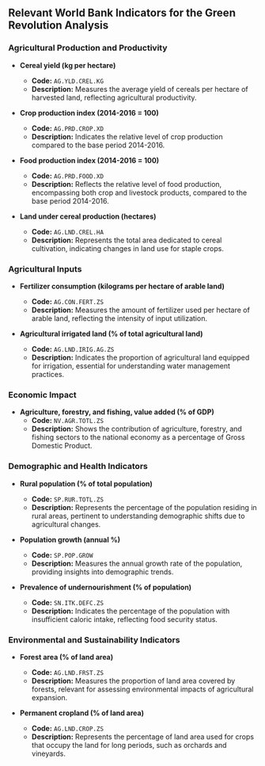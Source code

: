 ## Relevant World Bank Indicators for the Green Revolution Analysis

### Agricultural Production and Productivity

- **Cereal yield (kg per hectare)**
  - **Code:** `AG.YLD.CREL.KG`
  - **Description:** Measures the average yield of cereals per hectare of harvested land, reflecting agricultural productivity.

- **Crop production index (2014-2016 = 100)**
  - **Code:** `AG.PRD.CROP.XD`
  - **Description:** Indicates the relative level of crop production compared to the base period 2014-2016.

- **Food production index (2014-2016 = 100)**
  - **Code:** `AG.PRD.FOOD.XD`
  - **Description:** Reflects the relative level of food production, encompassing both crop and livestock products, compared to the base period 2014-2016.

- **Land under cereal production (hectares)**
  - **Code:** `AG.LND.CREL.HA`
  - **Description:** Represents the total area dedicated to cereal cultivation, indicating changes in land use for staple crops.

### Agricultural Inputs

- **Fertilizer consumption (kilograms per hectare of arable land)**
  - **Code:** `AG.CON.FERT.ZS`
  - **Description:** Measures the amount of fertilizer used per hectare of arable land, reflecting the intensity of input utilization.

- **Agricultural irrigated land (% of total agricultural land)**
  - **Code:** `AG.LND.IRIG.AG.ZS`
  - **Description:** Indicates the proportion of agricultural land equipped for irrigation, essential for understanding water management practices.

### Economic Impact

- **Agriculture, forestry, and fishing, value added (% of GDP)**
  - **Code:** `NV.AGR.TOTL.ZS`
  - **Description:** Shows the contribution of agriculture, forestry, and fishing sectors to the national economy as a percentage of Gross Domestic Product.

### Demographic and Health Indicators

- **Rural population (% of total population)**
  - **Code:** `SP.RUR.TOTL.ZS`
  - **Description:** Represents the percentage of the population residing in rural areas, pertinent to understanding demographic shifts due to agricultural changes.

- **Population growth (annual %)**
  - **Code:** `SP.POP.GROW`
  - **Description:** Measures the annual growth rate of the population, providing insights into demographic trends.

- **Prevalence of undernourishment (% of population)**
  - **Code:** `SN.ITK.DEFC.ZS`
  - **Description:** Indicates the percentage of the population with insufficient caloric intake, reflecting food security status.

### Environmental and Sustainability Indicators

- **Forest area (% of land area)**
  - **Code:** `AG.LND.FRST.ZS`
  - **Description:** Measures the proportion of land area covered by forests, relevant for assessing environmental impacts of agricultural expansion.

- **Permanent cropland (% of land area)**
  - **Code:** `AG.LND.CROP.ZS`
  - **Description:** Represents the percentage of land area used for crops that occupy the land for long periods, such as orchards and vineyards.

